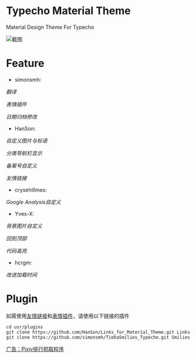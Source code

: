 ﻿# Typecho Material Theme
 
Material Design Theme For Typecho  

![截图](https://github.com/simonsmh/typecho_material_theme/blob/master/screenshot.png)  

# Feature

- simonsmh:  

 _翻译_

 _表情插件_

 _日期归档修改_

- HanSon:  

 _自定义图片与标语_

 _分类导航栏显示_

 _备案号自定义_
 
 _友情链接_

- crysehillmes:  

 _Google Analysis自定义_

- Yves-X:  

 _背景图片自定义_

 _回到顶部_

 _代码高亮_

- hcrgm:

 _改进加载时间_

# Plugin

如需使用[友情链接](https://github.com/HanSon/Links_for_Material_Theme)和[表情插件](https://github.com/simonsmh/TiebaSmilies_Typecho)，请使用以下链接的插件  

```
cd usr/plugins
git clone https://github.com/HanSon/Links_for_Material_Theme.git Links
git clone https://github.com/simonsmh/TiebaSmilies_Typecho.git Smilies
```

[广告：Pixiv排行抓取程序](https://github.com/simonsmh/Pixiv-Ranking-PHP)  

